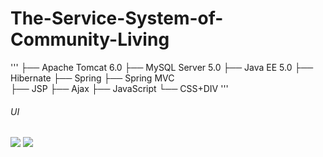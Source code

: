 # The-Service-System-of-Community-Living
'''
├── Apache Tomcat 6.0
├── MySQL Server 5.0 
├── Java EE 5.0
    ├── Hibernate 
    ├── Spring 
    ├── Spring MVC  
├── JSP
├── Ajax
├── JavaScript
└── CSS+DIV
'''
###### UI
![](https://github.com/YuanSiping/The-Service-System-of-Community-Living/WebRoot/images/前台.png)
![](https://github.com/YuanSiping/The-Service-System-of-Community-Living/WebRoot/images/后台.png)
